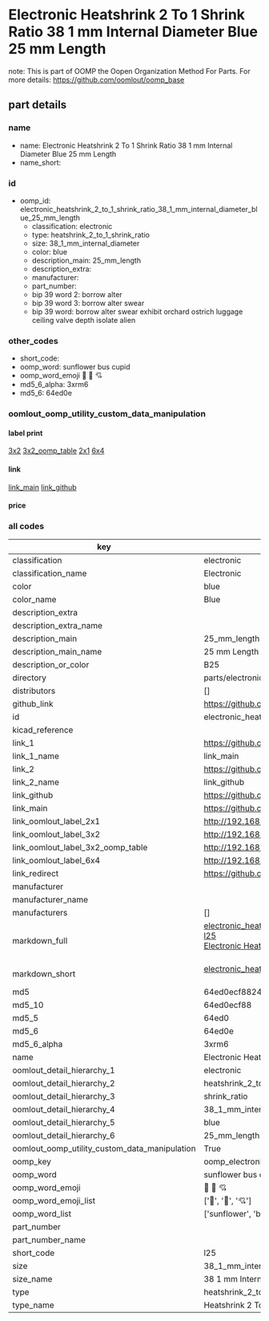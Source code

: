 # Electronic Heatshrink 2 To 1 Shrink Ratio 38 1 mm Internal Diameter Blue 25 mm Length  

note: This is part of OOMP the Oopen Organization Method For Parts. For more details: https://github.com/oomlout/oomp_base

##  part details
  







### name
* name: Electronic Heatshrink 2 To 1 Shrink Ratio 38 1 mm Internal Diameter Blue 25 mm Length
* name_short: 
### id
* oomp_id: electronic_heatshrink_2_to_1_shrink_ratio_38_1_mm_internal_diameter_blue_25_mm_length
  * classification: electronic
  * type: heatshrink_2_to_1_shrink_ratio
  * size: 38_1_mm_internal_diameter
  * color: blue
  * description_main: 25_mm_length
  * description_extra: 
  * manufacturer: 
  * part_number: 
  * bip 39 word 2: borrow alter
  * bip 39 word 3: borrow alter swear
  * bip 39 word: borrow alter swear exhibit orchard ostrich luggage ceiling valve depth isolate alien

### other_codes
* short_code: 
* oomp_word: sunflower bus cupid
* oomp_word_emoji :sunflower: :bus: :cupid:
* md5_6_alpha: 3xrm6
* md5_6: 64ed0e






### oomlout_oomp_utility_custom_data_manipulation
#### label print
[3x2](http://192.168.1.245:1112/?label=oomp%203xrm6)
[3x2_oomp_table](http://192.168.1.108:1112/?label=oomp%203xrm6)
[2x1](http://192.168.1.242:1112/?label=oomp%203xrm6)
[6x4](http://192.168.1.55:1112/?label=oomp%203xrm6)    

#### link

[link_main](https://github.com/oomlout/oomlout_oomp_version_1_messy/tree/main/parts/electronic_heatshrink_2_to_1_shrink_ratio_38_1_mm_internal_diameter_blue_25_mm_length) [link_github](https://github.com/oomlout/oomlout_oomp_version_1_messy/tree/main/parts/electronic_heatshrink_2_to_1_shrink_ratio_38_1_mm_internal_diameter_blue_25_mm_length)                             

#### price







### all codes 
| key | value |  
| --- | --- |  
| classification | electronic |  
| classification_name | Electronic |  
| color | blue |  
| color_name | Blue |  
| description_extra |  |  
| description_extra_name |  |  
| description_main | 25_mm_length |  
| description_main_name | 25 mm Length |  
| description_or_color | B25 |  
| directory | parts/electronic_heatshrink_2_to_1_shrink_ratio_38_1_mm_internal_diameter_blue_25_mm_length |  
| distributors | [] |  
| github_link | https://github.com/oomlout/oomlout_oomp_part_src/tree/main/parts/electronic_heatshrink_2_to_1_shrink_ratio_38_1_mm_internal_diameter_blue_25_mm_length |  
| id | electronic_heatshrink_2_to_1_shrink_ratio_38_1_mm_internal_diameter_blue_25_mm_length |  
| kicad_reference |  |  
| link_1 | https://github.com/oomlout/oomlout_oomp_version_1_messy/tree/main/parts/electronic_heatshrink_2_to_1_shrink_ratio_38_1_mm_internal_diameter_blue_25_mm_length |  
| link_1_name | link_main |  
| link_2 | https://github.com/oomlout/oomlout_oomp_version_1_messy/tree/main/parts/electronic_heatshrink_2_to_1_shrink_ratio_38_1_mm_internal_diameter_blue_25_mm_length |  
| link_2_name | link_github |  
| link_github | https://github.com/oomlout/oomlout_oomp_version_1_messy/tree/main/parts/electronic_heatshrink_2_to_1_shrink_ratio_38_1_mm_internal_diameter_blue_25_mm_length |  
| link_main | https://github.com/oomlout/oomlout_oomp_version_1_messy/tree/main/parts/electronic_heatshrink_2_to_1_shrink_ratio_38_1_mm_internal_diameter_blue_25_mm_length |  
| link_oomlout_label_2x1 | http://192.168.1.242:1112/?label=oomp%203xrm6 |  
| link_oomlout_label_3x2 | http://192.168.1.245:1112/?label=oomp%203xrm6 |  
| link_oomlout_label_3x2_oomp_table | http://192.168.1.108:1112/?label=oomp%203xrm6 |  
| link_oomlout_label_6x4 | http://192.168.1.55:1112/?label=oomp%203xrm6 |  
| link_redirect | https://github.com/oomlout/oomlout_oomp_version_1_messy/tree/main/parts/electronic_heatshrink_2_to_1_shrink_ratio_38_1_mm_internal_diameter_blue_25_mm_length |  
| manufacturer |  |  
| manufacturer_name |  |  
| manufacturers | [] |  
| markdown_full | [electronic_heatshrink_2_to_1_shrink_ratio_38_1_mm_internal_diameter_blue_25_mm_length](none)<br>[l25](none)<br>[Electronic Heatshrink 2 To 1 Shrink Ratio 38 1 Mm Internal Diameter Blue 25 Mm Length](none)<br><br> |  
| markdown_short | [electronic_heatshrink_2_to_1_shrink_ratio_38_1_mm_internal_diameter_blue_25_mm_length](none)<br><br> |  
| md5 | 64ed0ecf8824f09a73ce04f9b701d8d0 |  
| md5_10 | 64ed0ecf88 |  
| md5_5 | 64ed0 |  
| md5_6 | 64ed0e |  
| md5_6_alpha | 3xrm6 |  
| name | Electronic Heatshrink 2 To 1 Shrink Ratio 38 1 mm Internal Diameter Blue 25 mm Length |  
| oomlout_detail_hierarchy_1 | electronic |  
| oomlout_detail_hierarchy_2 | heatshrink_2_to_1 |  
| oomlout_detail_hierarchy_3 | shrink_ratio |  
| oomlout_detail_hierarchy_4 | 38_1_mm_internal_diameter |  
| oomlout_detail_hierarchy_5 | blue |  
| oomlout_detail_hierarchy_6 | 25_mm_length |  
| oomlout_oomp_utility_custom_data_manipulation | True |  
| oomp_key | oomp_electronic_heatshrink_2_to_1_shrink_ratio_38_1_mm_internal_diameter_blue_25_mm_length |  
| oomp_word | sunflower bus cupid |  
| oomp_word_emoji | :sunflower: :bus: :cupid: |  
| oomp_word_emoji_list | [':sunflower:', ':bus:', ':cupid:'] |  
| oomp_word_list | ['sunflower', 'bus', 'cupid'] |  
| part_number |  |  
| part_number_name |  |  
| short_code | l25 |  
| size | 38_1_mm_internal_diameter |  
| size_name | 38 1 mm Internal Diameter |  
| type | heatshrink_2_to_1_shrink_ratio |  
| type_name | Heatshrink 2 To 1 Shrink Ratio |  
